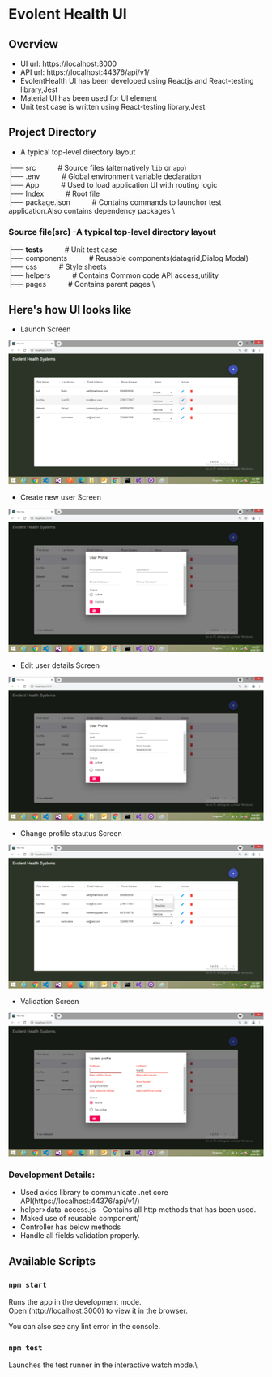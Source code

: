# Evolent Health UI

## Overview
- UI url: https://localhost:3000
- API url: https://localhost:44376/api/v1/
- EvolentHealth UI has been developed using Reactjs and React-testing library,Jest
- Material UI has been used for UI element
- Unit test case is written using  React-testing library,Jest

## Project Directory

- A typical top-level directory layout

├── src     &nbsp; &nbsp; &nbsp; &nbsp; &nbsp;         # Source files (alternatively `lib` or `app`) \
├── .env    &nbsp; &nbsp; &nbsp; &nbsp; &nbsp;     # Global environment variable declaration \
├── App          &nbsp; &nbsp; &nbsp; &nbsp; &nbsp;         # Used to load application UI with routing logic  \
├── Index    &nbsp; &nbsp; &nbsp; &nbsp; &nbsp;         # Root file \
├── package.json  &nbsp; &nbsp; &nbsp; &nbsp; &nbsp;      # Contains commands to launchor test application.Also contains dependency packages \


### Source file(src) -A typical top-level directory layout

├── __tests__     &nbsp; &nbsp; &nbsp; &nbsp; &nbsp;         # Unit test case \
├── components    &nbsp; &nbsp; &nbsp; &nbsp; &nbsp;     # Reusable components(datagrid,Dialog Modal) \
├── css          &nbsp; &nbsp; &nbsp; &nbsp; &nbsp;         # Style sheets  \
├── helpers    &nbsp; &nbsp; &nbsp; &nbsp; &nbsp;         # Contains Common code API access,utility \
├── pages  &nbsp; &nbsp; &nbsp; &nbsp; &nbsp;      # Contains parent pages   \



## Here's how UI looks like 

- Launch Screen

![Alt text](https://github.com/asifmulla308/evolent-health-poc/blob/master/images/home_screen.png "home screen")

- Create new user Screen

![Alt text](https://github.com/asifmulla308/evolent-health-poc/blob/master/images/createnew_profile.png "create screen")

- Edit user details Screen

![Alt text](https://github.com/asifmulla308/evolent-health-poc/blob/master/images/onedit_click.png "edit screen")

- Change profile stautus Screen

![Alt text](https://github.com/asifmulla308/evolent-health-poc/blob/master/images/status_change.png "Change status screen")

- Validation Screen

![Alt text](https://github.com/asifmulla308/evolent-health-poc/blob/master/images/validation.png "home screen")

### Development Details:
- Used axios library to communicate .net core API(https://localhost:44376/api/v1/)
- helper>data-access.js - Contains all http methods that has been used.
- Maked use of reusable component/
- Controller has below methods
- Handle all fields validation properly.


## Available Scripts

### `npm start`
Runs the app in the development mode.\
Open (http://localhost:3000) to view it in the browser.

You can also see any lint error in the console.

### `npm test`

Launches the test runner in the interactive watch mode.\




